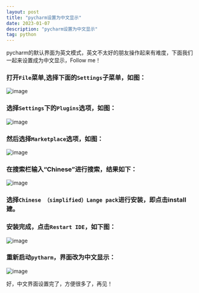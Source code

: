 ```yaml
---
layout: post
title: "pycharm设置为中文显示"
date: 2023-01-07
description: "pycharm设置为中文显示"
tag: python
---
```

pycharm的默认界面为英文模式，英文不太好的朋友操作起来有难度，下面我们一起来设置成为中文显示，Follow me！
### 打开`File`菜单,选择下面的`Settings`子菜单，如图：
![image](https://user-images.githubusercontent.com/70909689/211143285-b1e95ab9-69b7-4e86-8756-1624ebeaefab.png)

### 选择`Settings`下的`Plugins`选项，如图：
![image](https://user-images.githubusercontent.com/70909689/211143399-d50aa1a9-2bd2-4c43-aac7-60e988e3ae8d.png)

### 然后选择`Marketplace`选项，如图：
![image](https://user-images.githubusercontent.com/70909689/211143448-cc20d2e4-483f-4870-ab15-ae6f71026049.png)

### 在搜索栏输入“Chinese”进行搜索，结果如下：
![image](https://user-images.githubusercontent.com/70909689/211143501-6e51595e-5905-4199-981c-05d7d4dc8905.png)

### 选择`Chinese （simplified）Lange pack`进行安装，即点击install建。

### 安装完成，点击`Restart IDE`，如下图：
![image](https://user-images.githubusercontent.com/70909689/211143637-a1d0769b-0119-4546-8e53-e436ebe4c623.png)

### 重新启动`pytharm`，界面改为中文显示：
![image](https://user-images.githubusercontent.com/70909689/211143717-4f610e49-4745-4e60-a66d-f0ab50a41ae2.png)

好，中文界面设置完了，方便很多了，再见！


